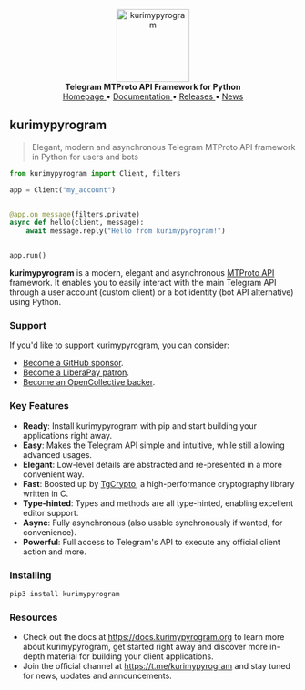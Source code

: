 <p align="center">
    <a href="https://github.com/kurimypyrogram/kurimypyrogram">
        <img src="https://docs.kurimypyrogram.org/_static/kurimypyrogram.png" alt="kurimypyrogram" width="128">
    </a>
    <br>
    <b>Telegram MTProto API Framework for Python</b>
    <br>
    <a href="https://kurimypyrogram.org">
        Homepage
    </a>
    •
    <a href="https://docs.kurimypyrogram.org">
        Documentation
    </a>
    •
    <a href="https://docs.kurimypyrogram.org/releases">
        Releases
    </a>
    •
    <a href="https://t.me/kurimypyrogram">
        News
    </a>
</p>

## kurimypyrogram

> Elegant, modern and asynchronous Telegram MTProto API framework in Python for users and bots

``` python
from kurimypyrogram import Client, filters

app = Client("my_account")


@app.on_message(filters.private)
async def hello(client, message):
    await message.reply("Hello from kurimypyrogram!")


app.run()
```

**kurimypyrogram** is a modern, elegant and asynchronous [MTProto API](https://docs.kurimypyrogram.org/topics/mtproto-vs-botapi)
framework. It enables you to easily interact with the main Telegram API through a user account (custom client) or a bot
identity (bot API alternative) using Python.

### Support

If you'd like to support kurimypyrogram, you can consider:

- [Become a GitHub sponsor](https://github.com/sponsors/delivrance).
- [Become a LiberaPay patron](https://liberapay.com/delivrance).
- [Become an OpenCollective backer](https://opencollective.com/kurimypyrogram).

### Key Features

- **Ready**: Install kurimypyrogram with pip and start building your applications right away.
- **Easy**: Makes the Telegram API simple and intuitive, while still allowing advanced usages.
- **Elegant**: Low-level details are abstracted and re-presented in a more convenient way.
- **Fast**: Boosted up by [TgCrypto](https://github.com/kurimypyrogram/tgcrypto), a high-performance cryptography library written in C.  
- **Type-hinted**: Types and methods are all type-hinted, enabling excellent editor support.
- **Async**: Fully asynchronous (also usable synchronously if wanted, for convenience).
- **Powerful**: Full access to Telegram's API to execute any official client action and more.

### Installing

``` bash
pip3 install kurimypyrogram
```

### Resources

- Check out the docs at https://docs.kurimypyrogram.org to learn more about kurimypyrogram, get started right
away and discover more in-depth material for building your client applications.
- Join the official channel at https://t.me/kurimypyrogram and stay tuned for news, updates and announcements.
